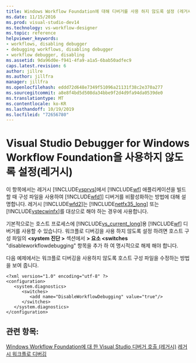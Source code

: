 ```yaml
---
title: Windows Workflow Foundation에 대해 디버거를 사용 하지 않도록 설정 (레거시) | Microsoft Docs
ms.date: 11/15/2016
ms.prod: visual-studio-dev14
ms.technology: vs-workflow-designer
ms.topic: reference
helpviewer_keywords:
- workflows, disabling debugger
- debugging workflows, disabling debugger
- workflow debugger, disabling
ms.assetid: 9da96d0e-f941-4fa9-a1a5-6bab50adfec9
caps.latest.revision: 6
author: jillre
ms.author: jillfra
manager: jillfra
ms.openlocfilehash: eddd72d648e7349f51096a21131f38c2e370a277
ms.sourcegitcommit: a8e8f4bd5d508da34bbe9f2d4d9fa94da0539de0
ms.translationtype: MT
ms.contentlocale: ko-KR
ms.lasthandoff: 10/19/2019
ms.locfileid: "72656780"
---
```

# <a name="disabling-the-visual-studio-debugger-for-windows-workflow-foundation-legacy"></a>Visual Studio Debugger for Windows Workflow Foundation을 사용하지 않도록 설정(레거시)
이 항목에서는 레거시 [!INCLUDE[vsprvs](../includes/vsprvs-md.md)]에서 [!INCLUDE[wf](../includes/wf-md.md)] 애플리케이션을 빌드할 때 구성 파일을 사용하여 [!INCLUDE[wfd1](../includes/wfd1-md.md)] 디버거를 비활성화하는 방법에 대해 설명합니다. 레거시 [!INCLUDE[wfd2](../includes/wfd2-md.md)]는 [!INCLUDE[netfx35_long](../includes/netfx35-long-md.md)] 또는 [!INCLUDE[vstecwinfx](../includes/vstecwinfx-md.md)]를 대상으로 해야 하는 경우에 사용합니다.

 기본적으로는 호스트 프로세스에 [!INCLUDE[vs_current_long](../includes/vs-current-long-md.md)]용 [!INCLUDE[wf](../includes/wf-md.md)] 디버거를 사용할 수 있습니다. 워크플로 디버깅을 사용 하지 않도록 설정 하려면 호스트 구성 파일의 **\<system 진단 >** 섹션에서 **> 요소 \<switches** "disableworkflowdebugging" 항목을 추가 하 여 명시적으로 해제 해야 합니다.

 다음 예제에서는 워크플로 디버깅을 사용하지 않도록 호스트 구성 파일을 수정하는 방법을 보여 줍니다.

```
<?xml version="1.0" encoding="utf-8" ?>
<configuration>
   <system.diagnostics>
      <switches>
         <add name="DisableWorkflowDebugging" value="true"/>
      </switches>
   </system.diagnostics>
</configuration>
```

## <a name="see-also"></a>관련 항목:
 [Windows Workflow Foundation에 대 한 Visual Studio 디버거 호출 (레거시)](../workflow-designer/invoking-the-visual-studio-debugger-for-windows-workflow-foundation-legacy.md) [레거시 워크플로 디버깅](../workflow-designer/debugging-legacy-workflows.md)